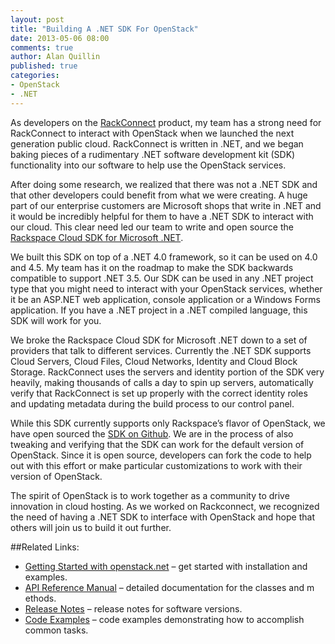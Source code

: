 ```yaml
---
layout: post
title: "Building A .NET SDK For OpenStack"
date: 2013-05-06 08:00
comments: true
author: Alan Quillin
published: true
categories: 
- OpenStack
- .NET
---
```

As developers on the [RackConnect](http://www.rackspace.com/cloud/hybrid/dedicated_cloud/rackconnect/) product, my team has a strong need for RackConnect to interact with OpenStack when we launched the next generation public cloud. RackConnect is written in .NET, and we began baking pieces of a rudimentary .NET software development kit (SDK) functionality into our software to help use the OpenStack services. 

After doing some research, we realized that there was not a .NET SDK and that other developers could benefit from what we were creating. A huge part of our enterprise customers are Microsoft shops that write in .NET and it would be incredibly helpful for them to have a .NET SDK to interact with our cloud. This clear need led our team to write and open source the [Rackspace Cloud SDK for Microsoft .NET](http://openstacknetsdk.com/).<!-- more -->

We built this SDK on top of a .NET 4.0 framework, so it can be used on 4.0 and 4.5. My team has it on the roadmap to make the SDK backwards compatible to support .NET 3.5. Our SDK can be used in any .NET project type that you might need to interact with your OpenStack services, whether it be an ASP.NET web application, console application or a Windows Forms application. If you have a .NET project in a .NET compiled language, this SDK will work for you. 

We broke the Rackspace Cloud SDK for Microsoft .NET down to a set of providers that talk to different services. Currently the .NET SDK supports Cloud Servers, Cloud Files, Cloud Networks, Identity and Cloud Block Storage. RackConnect uses the servers and identity portion of the SDK very heavily, making thousands of calls a day to spin up servers, automatically verify that RackConnect is set up properly with the correct identity roles and updating metadata during the build process to our control panel.

While this SDK currently supports only Rackspace’s flavor of OpenStack, we have open sourced the [SDK on Github](https://github.com/rackspace/openstack.net). We are in the process of also tweaking and verifying that the SDK can work for the default version of OpenStack. Since it is open source, developers can fork the code to help out with this effort or make particular customizations to work with their version of OpenStack.

The spirit of OpenStack is to work together as a community to drive innovation in cloud hosting. As we worked on Rackconnect, we recognized the need of having a .NET SDK to interface with OpenStack and hope that others will join us to build it out further.

##Related Links:

* [Getting Started with openstack.net](https://github.com/rackspace/openstack.net/wiki/Getting-Started) – get started with installation and examples.
* [API Reference Manual](http://docs.rackspace.com/sdks/api/net/) – detailed documentation for the classes and m    ethods.
* [Release Notes](https://github.com/rackspace/openstack.net/wiki/Feature-Support) – release notes for software versions.
* [Code Examples](https://github.com/rackspace/openstack.net/wiki/Code-Samples) – code examples demonstrating how to accomplish common tasks.
